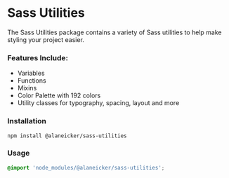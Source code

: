 # Sass Utilities

The Sass Utilities package contains a variety of Sass utilities to help make styling your project easier.

### Features Include:

- Variables
- Functions
- Mixins
- Color Palette with 192 colors
- Utility classes for typography, spacing, layout and more

### Installation

```
npm install @alaneicker/sass-utilities
```

### Usage

```CSS
@import 'node_modules/@alaneicker/sass-utilities';
```
